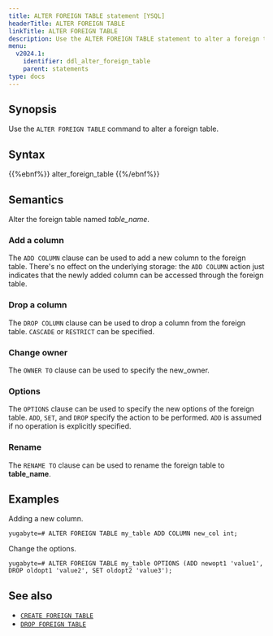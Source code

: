 ```yaml
---
title: ALTER FOREIGN TABLE statement [YSQL]
headerTitle: ALTER FOREIGN TABLE
linkTitle: ALTER FOREIGN TABLE
description: Use the ALTER FOREIGN TABLE statement to alter a foreign table.
menu:
  v2024.1:
    identifier: ddl_alter_foreign_table
    parent: statements
type: docs
---
```


## Synopsis

Use the `ALTER FOREIGN TABLE` command to alter a foreign table.

## Syntax

{{%ebnf%}}
  alter_foreign_table
{{%/ebnf%}}

## Semantics

Alter the foreign table named *table_name*.

### Add a column
The `ADD COLUMN` clause can be used to add a new column to the foreign table. There's no effect on the underlying storage: the `ADD COLUMN` action just indicates that the newly added column can be accessed through the foreign table.

### Drop a column

The `DROP COLUMN` clause can be used to drop a column from the foreign table. `CASCADE` or `RESTRICT` can be specified.

### Change owner
The `OWNER TO` clause can be used to specify the new_owner.

### Options
The `OPTIONS` clause can be used to specify the new options of the foreign table. `ADD`, `SET`, and `DROP` specify the action to be performed. `ADD` is assumed if no operation is explicitly specified.

### Rename
The `RENAME TO` clause can be used to rename the foreign table to **table_name**.

## Examples

Adding a new column.

```plpgsql
yugabyte=# ALTER FOREIGN TABLE my_table ADD COLUMN new_col int;
```

Change the options.

```plpgsql
yugabyte=# ALTER FOREIGN TABLE my_table OPTIONS (ADD newopt1 'value1', DROP oldopt1 'value2', SET oldopt2 'value3');
```

## See also

- [`CREATE FOREIGN TABLE`](../ddl_create_foreign_table/)
- [`DROP FOREIGN TABLE`](../ddl_drop_foreign_table/)

